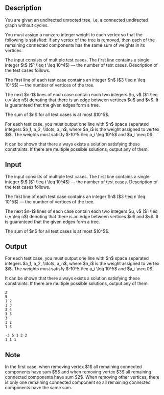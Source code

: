 ## Description

<div><p>You are given an undirected unrooted tree, i.e. a connected undirected graph without cycles.</p><p>You must assign a <span class="tex-font-style-bf">nonzero</span> integer weight to each vertex so that the following is satisfied: if any vertex of the tree is removed, then each of the remaining connected components has the same sum of weights in its vertices.</p></div><div class="input-specification"><p>The input consists of multiple test cases. The first line contains a single integer $t$ ($1 \leq t \leq 10^4$) — the number of test cases. Description of the test cases follows.</p><p>The first line of each test case contains an integer $n$ ($3 \leq n \leq 10^5$) — the number of vertices of the tree.</p><p>The next $n-1$ lines of each case contain each two integers $u, v$ ($1 \leq u,v \leq n$) denoting that there is an edge between vertices $u$ and $v$. It is guaranteed that the given edges form a tree.</p><p>The sum of $n$ for all test cases is at most $10^5$.</p></div><div class="output-specification"><p>For each test case, you must output one line with $n$ space separated integers $a_1, a_2, \ldots, a_n$, where $a_i$ is the weight assigned to vertex $i$. <span class="tex-font-style-bf">The weights must satisfy $-10^5 \leq a_i \leq 10^5$ and $a_i \neq 0$.</span></p><p>It can be shown that there always exists a solution satisfying these constraints. If there are multiple possible solutions, output any of them.</p></div>

## Input

<p>The input consists of multiple test cases. The first line contains a single integer $t$ ($1 \leq t \leq 10^4$) — the number of test cases. Description of the test cases follows.</p><p>The first line of each test case contains an integer $n$ ($3 \leq n \leq 10^5$) — the number of vertices of the tree.</p><p>The next $n-1$ lines of each case contain each two integers $u, v$ ($1 \leq u,v \leq n$) denoting that there is an edge between vertices $u$ and $v$. It is guaranteed that the given edges form a tree.</p><p>The sum of $n$ for all test cases is at most $10^5$.</p>

## Output

<p>For each test case, you must output one line with $n$ space separated integers $a_1, a_2, \ldots, a_n$, where $a_i$ is the weight assigned to vertex $i$. <span class="tex-font-style-bf">The weights must satisfy $-10^5 \leq a_i \leq 10^5$ and $a_i \neq 0$.</span></p><p>It can be shown that there always exists a solution satisfying these constraints. If there are multiple possible solutions, output any of them.</p>





```input1
2
5
1 2
1 3
3 4
3 5
3
1 2
1 3
```




```output1
-3 5 1 2 2
1 1 1
```



## Note

<p>In the first case, when removing vertex $1$ all remaining connected components have sum $5$ and when removing vertex $3$ all remaining connected components have sum $2$. When removing other vertices, there is only one remaining connected component so all remaining connected components have the same sum.</p>
